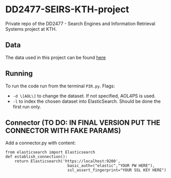 # DD2477-SEIRS-KTH-project
Private repo of the DD2477 - Search Engines and Information Retrieval Systems project at KTH.

## Data
The data used in this project can be found [here](https://www.scidb.cn/en/detail?dataSetId=5246eba9ec8d4519aa4f0d8f9f092d4b#p4)

## Running
To run the code run from the terminal ``PIR.py``.
Flags:
+ ``-d \[AOL\]`` to change the dataset. If not specified, AOL4PS is used.
+ ``-l`` to index the chosen dataset into ElasticSearch. Should be done the first run only.


## Connector (TO DO: IN FINAL VERSION PUT THE CONNECTOR WITH FAKE PARAMS)
Add a connector.py with content:
```
from elasticsearch import Elasticsearch
def establish_connection():
    return Elasticsearch('https://localhost:9200',
                           basic_auth=("elastic","YOUR PW HERE"),
                           ssl_assert_fingerprint="YOUR SSL KEY HERE")
```

